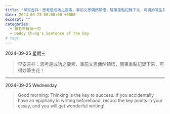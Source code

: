 ```yaml
---
title: "早安吉祥：思考是成功之要素，事前文思偶然頓悟，隨筆重點記錄下來，可得妙筆生花！ <br> Good morning: Thinking is the key to success. If you accidentally have an epiphany in writing beforehand, record the key points in your essay, and you will get wonderful writing!"
date: 2024-09-25 06:00:00 +0800
excerpt: ""
categories:
  - 鍾老爸每日一句
  - Daddy Chung's Sentence of the Day
# tags:
---
```


2024-09-25 星期三

> 早安吉祥：思考是成功之要素，事前文思偶然頓悟，隨筆重點記錄下來，可得妙筆生花！

---

2024-09-25 Wednesday

> Good morning: Thinking is the key to success. If you accidentally have an epiphany in writing beforehand, record the key points in your essay, and you will get wonderful writing!
